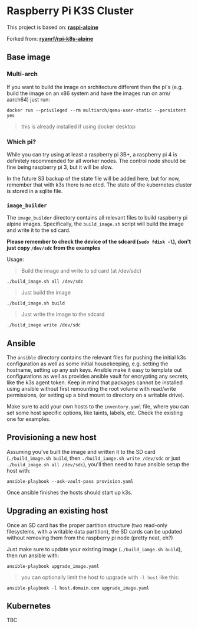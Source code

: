 # Raspberry Pi K3S Cluster

This project is based on: **[raspi-alpine](https://github.com/raspi-alpine/builder)**

Forked from: **[ryanrf/rpi-k8s-alpine](https://github.com/ryanrf/rpi-k8s-alpine)**

## Base image

### Multi-arch

If you want to build the image on architecture different then the pi's (e.g. build the image on an x86 system and have the images run on arm/ aarch64) just run:

```shell
docker run --privileged --rm multiarch/qemu-user-static --persistent yes
```

> this is already installed if using docker desktop

### Which pi?

While you can try using at least a raspberry pi 3B+, a raspberry pi 4 is definitely recommended for all worker nodes. The control node should be fine being raspberry pi 3, but it will be slow.

In the future S3 backup of the state file will be added here, but for now, remember that with k3s there is no etcd. The state of the kubernetes cluster is stored in a sqlite file.

### `image_builder`

The `image_builder` directory contains all relevant files to build raspberry pi alpine images. Specifically, the `build_image.sh` script will build the image and write it to the sd card.

**Please remember to check the device of the sdcard (`sudo fdisk -l`), don't just copy `/dev/sdc` from the examples**

Usage:

> Build the image and write to sd card (at /dev/sdc)

```shell
./build_image.sh all /dev/sdc
```

> Just build the image

```shell
./build_image.sh build
```

> Just write the image to the sdcard

```shell
./build_image write /dev/sdc
```

## Ansible

The `ansible` directory contains the relevant files for pushing the initial k3s configuration as well as some initial housekeeping, e.g. setting the hostname, setting up any ssh keys. Ansible make it easy to template out configurations as well as provides ansible vault for encrypting any secrets, like the k3s agent token. Keep in mind that packages cannot be installed using ansible without first remounting the root volume with read/write permissions, (or setting up a bind mount to directory on a writable drive).

Make sure to add your own hosts to the `inventory.yaml` file, where you can set some host specific options, like taints, labels, etc. Check the existing one for examples.

## Provisioning a new host

Assuming you've built the image and written it to the SD card (`./build_image.sh build`, then `./build_iamge.sh write /dev/sdc` or just `./build_image.sh all /dev/sdc`), you'll then need to have ansible setup the host with:

```shell
ansible-playbook --ask-vault-pass provision.yaml
```

Once ansible finishes the hosts should start up k3s.

## Upgrading an existing host

Once an SD card has the proper partition structure (two read-only filesystems, with a writable data partition), the SD cards can be updated without removing them from the raspberry pi node (pretty neat, eh?)

Just make sure to update your existing image (`./build_iamge.sh build`), then run ansible with:

```shell
ansible-playbook upgrade_image.yaml
```

> you can optionally limit the host to upgrade with `-l host` like this:

```shell
ansible-playbook -l host.domain.com upgrade_image.yaml
```

## Kubernetes

TBC
